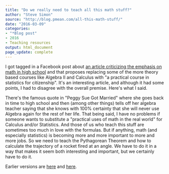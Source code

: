 ```yaml
---
title: "Do we really need to teach all this math stuff?"
author: "Steve Simon"
source: "http://blog.pmean.com/all-this-math-stuff/"
date: "2016-03-09"
categories:
- "*Blog post"
- 2016
- Teaching resources
output: html_document
page_update: complete
---
```


I got tagged in a Facebook post about [an article criticizing the emphasis on math in high school][slat1] and that proposes replacing some of the more theory based courses like Algebra II and Calculus with "a practical course in statistics for citizenship". It's an interesting article, and although it had some points, I had to disagree with the overall premise. Here's what I said.

<!---More--->

There's the famous quote in "Peggy Sue Got Married" where she goes back in time to high school and then (among other things) tells off her algebra teacher saying that she knows with 100% certainty that she will never use Algebra again for the rest of her life. That being said, I have no problems if someone wants to substitute a "practical uses of math in the real world" for Calculus and/or Statistics. And those of us who teach this stuff are sometimes too much in love with the formulas. But if anything, math (and especially statistics) is becoming more and more important to more and more jobs. So we need to teach the Pythagorean Theorem and how to calculate the trajectory of a rocket fired at an angle. We have to do it in a way that makes it seem both interesting and important, but we certainly have to do it.


[slat1]: http://www.slate.com/articles/life/education/2016/03/algebra_ii_has_to_go.html
 
Earlier versions are [here][sim1] and [here][sim2].
 
[sim1]: http://blog.pmean.com/all-this-math-stuff/
[sim2]: http://new.pmean.com/all-this-math-stuff/
 
